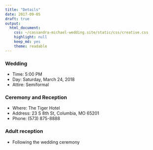 ```yaml
---
title: "Details"
date: 2017-09-05
draft: true
output: 
  html_document: 
    css: ~/cassandra-michael-wedding.site/static/css/creative.css
    highlight: null
    keep_md: yes
    theme: readable
---
```


### Wedding
- Time: 5:00 PM
- Day: Saturday, March 24, 2018
- Attire: Semiformal

### Ceremony and Reception
- Where: The Tiger Hotel
- Address: 23 S 8th St, Columbia, MO 65201
- Phone: (573) 875-8888

### Adult reception
- Following the wedding ceremony
